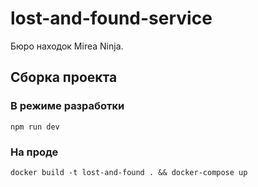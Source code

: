 # lost-and-found-service

Бюро находок Mirea Ninja.

## Сборка проекта

### В режиме разработки

```shell
npm run dev
```

### На проде

```shell
docker build -t lost-and-found . && docker-compose up
```
